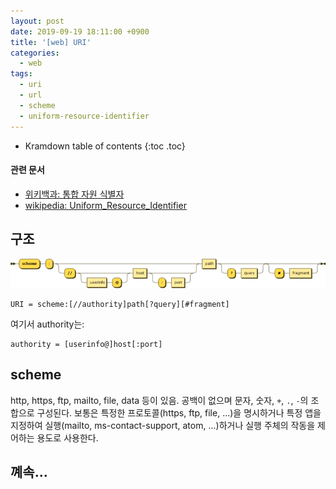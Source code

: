 ```yaml
---
layout: post
date: 2019-09-19 18:11:00 +0900
title: '[web] URI'
categories:
  - web
tags:
  - uri
  - url
  - scheme
  - uniform-resource-identifier
---
```


* Kramdown table of contents
{:toc .toc}

#### 관련 문서

- [위키백과: 통합 자원 식별자](https://ko.wikipedia.org/wiki/%ED%86%B5%ED%95%A9_%EC%9E%90%EC%9B%90_%EC%8B%9D%EB%B3%84%EC%9E%90)
- [wikipedia: Uniform_Resource_Identifier](https://en.wikipedia.org/wiki/Uniform_Resource_Identifier)

## 구조

![](/images/uri-syntax-diagram.png)

```
URI = scheme:[//authority]path[?query][#fragment]
```

여기서 authority는:

```
authority = [userinfo@]host[:port]
```

## scheme

http, https, ftp, mailto, file, data 등이 있음. 공백이 없으며 문자, 숫자, `+`, `.`, `-`의 조합으로 구성된다. 보통은 특정한 프로토콜(https, ftp, file, ...)을 명시하거나 특정 앱을 지정하여 실행(mailto, ms-contact-support, atom, ...)하거나 실행 주체의 작동을 제어하는 용도로 사용한다.

## 꼐속...
